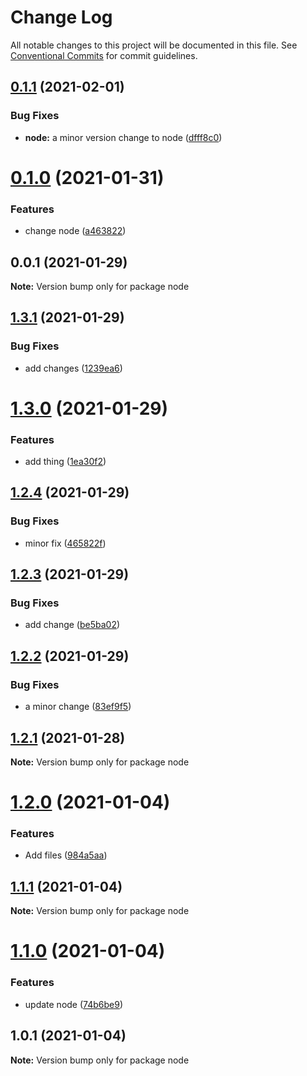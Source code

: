 # Change Log

All notable changes to this project will be documented in this file.
See [Conventional Commits](https://conventionalcommits.org) for commit guidelines.

## [0.1.1](https://github.com/kasada/docker-images-monorepo/compare/node@0.1.0...node@0.1.1) (2021-02-01)


### Bug Fixes

* **node:** a minor version change to node ([dfff8c0](https://github.com/kasada/docker-images-monorepo/commit/dfff8c0fa69a1bcc6cef3dd42734e463704e41f3))





# [0.1.0](https://github.com/kasada/docker-images-monorepo/compare/node@0.0.1...node@0.1.0) (2021-01-31)


### Features

* change node ([a463822](https://github.com/kasada/docker-images-monorepo/commit/a46382286b1a6e85b01f3ba4a6cddcbcffdb714c))





## 0.0.1 (2021-01-29)

**Note:** Version bump only for package node





## [1.3.1](https://github.com/DavidHe1127/docker-images-monorepo/compare/node@1.3.0...node@1.3.1) (2021-01-29)


### Bug Fixes

* add changes ([1239ea6](https://github.com/DavidHe1127/docker-images-monorepo/commit/1239ea63754ea61cec5b60f4d4dc136d19ade1b1))





# [1.3.0](https://github.com/DavidHe1127/docker-images-monorepo/compare/node@1.2.4...node@1.3.0) (2021-01-29)


### Features

* add thing ([1ea30f2](https://github.com/DavidHe1127/docker-images-monorepo/commit/1ea30f21d2fb0cf716b84dc28566f8ef291447ab))





## [1.2.4](https://github.com/DavidHe1127/docker-images-monorepo/compare/node@1.2.3...node@1.2.4) (2021-01-29)


### Bug Fixes

* minor fix ([465822f](https://github.com/DavidHe1127/docker-images-monorepo/commit/465822f1583e1f5bcf781df8665545c948267a40))





## [1.2.3](https://github.com/DavidHe1127/docker-images-monorepo/compare/node@1.2.2...node@1.2.3) (2021-01-29)


### Bug Fixes

* add change ([be5ba02](https://github.com/DavidHe1127/docker-images-monorepo/commit/be5ba027a990d187968516e987219e2d232b957c))





## [1.2.2](https://github.com/DavidHe1127/docker-images-monorepo/compare/node@1.2.1...node@1.2.2) (2021-01-29)


### Bug Fixes

* a minor change ([83ef9f5](https://github.com/DavidHe1127/docker-images-monorepo/commit/83ef9f57119ca7bfb82e51f1ba00693f761751cc))





## [1.2.1](https://github.com/DavidHe1127/docker-images/compare/node@1.2.0...node@1.2.1) (2021-01-28)

**Note:** Version bump only for package node





# [1.2.0](https://github.com/DavidHe1127/docker-images/compare/node@1.1.1...node@1.2.0) (2021-01-04)


### Features

* Add files ([984a5aa](https://github.com/DavidHe1127/docker-images/commit/984a5aaf8cc3d689fbb2516656e9c7397728ba49))





## [1.1.1](https://github.com/DavidHe1127/docker-images/compare/node@1.1.0...node@1.1.1) (2021-01-04)

**Note:** Version bump only for package node





# [1.1.0](https://github.com/DavidHe1127/docker-images/compare/node@1.0.1...node@1.1.0) (2021-01-04)


### Features

* update node ([74b6be9](https://github.com/DavidHe1127/docker-images/commit/74b6be956e2596d1f00bfda5e888f85793b42ff6))





## 1.0.1 (2021-01-04)

**Note:** Version bump only for package node
